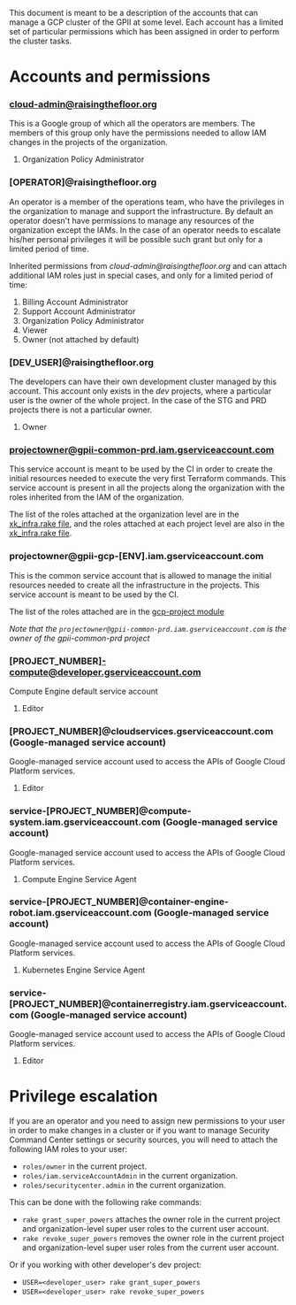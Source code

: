 This document is meant to be a description of the accounts that can manage a GCP cluster of the GPII at some level. Each account has a limited set of particular permissions which has been assigned in order to perform the cluster tasks.

Accounts and permissions
========================

### cloud-admin@raisingthefloor.org

  This is a Google group of which all the operators are members. The members of this group only have the permissions needed to allow IAM changes in the projects of the organization.

  1. Organization Policy Administrator

### [OPERATOR]@raisingthefloor.org

  An operator is a member of the operations team, who have the privileges in the organization to manage and support the infrastructure. By default an operator doesn't have permissions to manage any resources of the organization except the IAMs. In the case of an operator needs to escalate his/her personal privileges it will be possible such grant but only for a limited period of time.

  Inherited permissions from _cloud-admin@raisingthefloor.org_ and can attach additional IAM roles just in special cases, and only for a limited period of time:

  1. Billing Account Administrator
  1. Support Account Administrator
  1. Organization Policy Administrator
  1. Viewer
  1. Owner (not attached by default)

### [DEV_USER]@raisingthefloor.org

  The developers can have their own development cluster managed by this account. This account only exists in the _dev_ projects, where a particular user is the owner of the whole project. In the case of the STG and PRD projects there is not a particular owner.

  1. Owner

### projectowner@gpii-common-prd.iam.gserviceaccount.com

  This service account is meant to be used by the CI in order to create the initial resources needed to execute the very first Terraform commands. This service account is present in all the projects along the organization with the roles inherited from the IAM of the organization.

  The list of the roles attached at the organization level are in the [xk_infra.rake file](../shared/rakefiles/xk_infra.rake#L1-L10), and the roles attached at each project level are also in the [xk_infra.rake file](../shared/rakefiles/xk_infra.rake#L78).

### projectowner@gpii-gcp-[ENV].iam.gserviceaccount.com

  This is the common service account that is allowed to manage the initial resources needed to create all the infrastructure in the projects. This service account is meant to be used by the CI.

  The list of the roles attached are in the [gcp-project module](../common/modules/gcp-project/main.tf#L75-L178)

  *Note that the `projectowner@gpii-common-prd.iam.gserviceaccount.com` is the owner of the gpii-common-prd project*

### [PROJECT_NUMBER]-compute@developer.gserviceaccount.com

  Compute Engine default service account

  1. Editor

### [PROJECT_NUMBER]@cloudservices.gserviceaccount.com (Google-managed service account)

  Google-managed service account used to access the APIs of Google Cloud Platform services.

  1. Editor

### service-[PROJECT_NUMBER]@compute-system.iam.gserviceaccount.com (Google-managed service account)

  Google-managed service account used to access the APIs of Google Cloud Platform services.

  1. Compute Engine Service Agent

### service-[PROJECT_NUMBER]@container-engine-robot.iam.gserviceaccount.com (Google-managed service account)

  Google-managed service account used to access the APIs of Google Cloud Platform services.

  1. Kubernetes Engine Service Agent

### service-[PROJECT_NUMBER]@containerregistry.iam.gserviceaccount.com (Google-managed service account)

  Google-managed service account used to access the APIs of Google Cloud Platform services.

  1. Editor

Privilege escalation
====================

If you are an operator and you need to assign new permissions to your user in order to make changes in a cluster or if you want to manage Security Command Center settings or security sources, you will need to attach the following IAM roles to your user:

* `roles/owner` in the current project.
* `roles/iam.serviceAccountAdmin` in the current organization.
* `roles/securitycenter.admin` in the current organization.

This can be done with the following rake commands:

* `rake grant_super_powers` attaches the owner role in the current project and organization-level super user roles to the current user account.
* `rake revoke_super_powers` removes the owner role in the current project and organization-level super user roles from the current user account.

Or if you working with other developer's dev project:

* `USER=<developer_user> rake grant_super_powers`
* `USER=<developer_user> rake revoke_super_powers`
